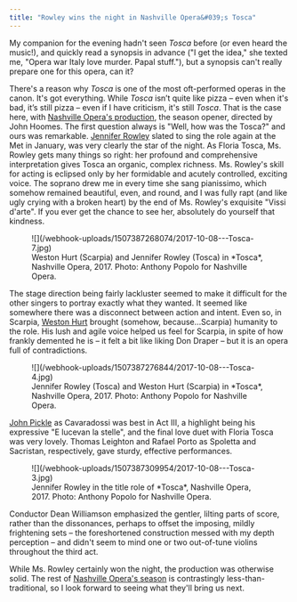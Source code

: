 ```yaml
---
title: "Rowley wins the night in Nashville Opera&#039;s Tosca"
---
```


My companion for the evening hadn't seen *Tosca* before (or even heard the music!), and quickly read a synopsis in advance ("I get the idea," she texted me, "Opera war Italy love murder. Papal stuff."), but a synopsis can't really prepare one for this opera, can it? 

There's a reason why *Tosca* is one of the most oft-performed operas in the canon. It's got everything. While *Tosca* isn’t quite like pizza – even when it's bad, it’s still pizza – even if I have criticism, it's still *Tosca*. That is the case here, with [Nashville Opera's production](http://www.nashvilleopera.org/tosca-copy/), the season opener, directed by John Hoomes. The first question always is "Well, how was the Tosca?" and ours was remarkable. [Jennifer Rowley](/talking-with-singers-jennifer-rowley/) slated to sing the role again at the Met in January, was very clearly the star of the night. As Floria Tosca, Ms. Rowley gets many things so right: her profound and comprehensive interpretation gives Tosca an organic, complex richness. Ms. Rowley's skill for acting is eclipsed only by her formidable and acutely controlled, exciting voice. The soprano drew me in every time she sang pianissimo, which somehow remained beautiful, even, and round, and I was fully rapt (and like ugly crying with a broken heart) by the end of Ms. Rowley's exquisite "Vissi d'arte". If you ever get the chance to see her, absolutely do yourself that kindness.

<figure data-type="image">
![](/webhook-uploads/1507387268074/2017-10-08---Tosca-7.jpg)
<figcaption>Weston Hurt (Scarpia) and Jennifer Rowley (Tosca) in *Tosca*, Nashville Opera, 2017. Photo: Anthony Popolo for Nashville Opera.</figcaption>
</figure>

The stage direction being fairly lackluster seemed to make it difficult for the other singers to portray exactly what they wanted. It seemed like somewhere there was a disconnect between action and intent. Even so, in Scarpia, [Weston Hurt](/scene/people/weston-hurt/) brought (somehow, because…Scarpia) humanity to the role. His lush and agile voice helped us feel for Scarpia, in spite of how frankly demented he is – it felt a bit like liking Don Draper – but it is an opera full of contradictions. 

<figure data-type="image">
![](/webhook-uploads/1507387276844/2017-10-08---Tosca-4.jpg)
<figcaption>Jennifer Rowley (Tosca) and Weston Hurt (Scarpia) in *Tosca*, Nashville Opera, 2017. Photo: Anthony Popolo for Nashville Opera.</figcaption>
</figure>

[John Pickle](/scene/people/john-pickle/) as Cavaradossi was best in Act III, a highlight being his expressive "E lucevan la stelle", and the final love duet with Floria Tosca was very lovely. Thomas Leighton and Rafael Porto as Spoletta and Sacristan, respectively, gave sturdy,
effective performances. 

<figure data-type="image">
![](/webhook-uploads/1507387309954/2017-10-08---Tosca-3.jpg)
<figcaption>Jennifer Rowley in the title role of *Tosca*, Nashville Opera, 2017. Photo: Anthony Popolo for Nashville Opera.</figcaption>
</figure>

Conductor Dean Williamson emphasized the gentler, lilting parts of score, rather than the dissonances, perhaps to offset the imposing, mildly frightening sets – the foreshortened construction messed with my depth perception – and didn't seem to mind one or two out-of-tune violins throughout the third act.

While Ms. Rowley certainly won the night, the production was otherwise solid. The rest of [Nashville Opera's season](http://www.nashvilleopera.org/201718overview) is contrastingly less-than-traditional, so I look forward to seeing what they'll bring us next.
